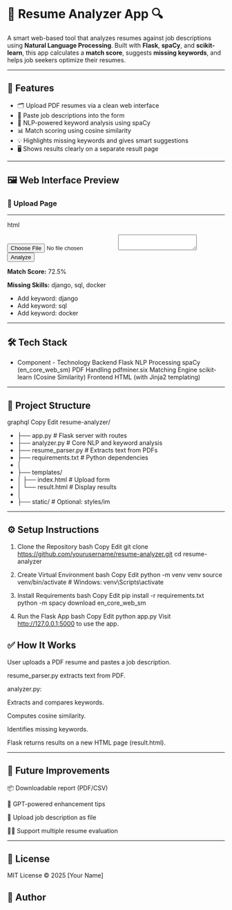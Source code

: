 # 📄 Resume Analyzer App 🔍

A smart web-based tool that analyzes resumes against job descriptions using **Natural Language Processing**. Built with **Flask**, **spaCy**, and **scikit-learn**, this app calculates a **match score**, suggests **missing keywords**, and helps job seekers optimize their resumes.

---

## 🚀 Features

- 🗂 Upload PDF resumes via a clean web interface
- 💬 Paste job descriptions into the form
- 🧠 NLP-powered keyword analysis using spaCy
- 📊 Match scoring using cosine similarity
- 💡 Highlights missing keywords and gives smart suggestions
- 🖥️ Shows results clearly on a separate result page

---

## 🖼️ Web Interface Preview

### 🔘 Upload Page

----
html
<form action="/analyze" method="post" enctype="multipart/form-data">
    <input type="file" name="resume">
    <textarea name="jobdesc"></textarea>
    <input type="submit" value="Analyze">
</form>

<p><strong>Match Score:</strong> 72.5%</p>
<p><strong>Missing Skills:</strong> django, sql, docker</p>

<ul>
  <li>Add keyword: django</li>
  <li>Add keyword: sql</li>
  <li>Add keyword: docker</li>
</ul>

----

## 🛠 Tech Stack
- Component	                           - Technology 
Backend	                                    Flask
NLP Processing	                            spaCy (en_core_web_sm)
PDF Handling	                            pdfminer.six
Matching Engine	                            scikit-learn (Cosine Similarity)
Frontend	                                HTML (with Jinja2 templating)

----
## 📁 Project Structure
graphql
Copy
Edit
resume-analyzer/
- ├── app.py                    # Flask server with routes
- ├── analyzer.py               # Core NLP and keyword analysis
- ├── resume_parser.py          # Extracts text from PDFs
- ├── requirements.txt          # Python dependencies
- │
- ├── templates/
- │   ├── index.html            # Upload form
- │   └── result.html           # Display results
- │
- ├── static/                   # Optional: styles/im

----
## ⚙️ Setup Instructions
1. Clone the Repository
bash
Copy
Edit
git clone https://github.com/yourusername/resume-analyzer.git
cd resume-analyzer

2. Create Virtual Environment
bash
Copy
Edit
python -m venv venv
source venv/bin/activate    # Windows: venv\Scripts\activate

3. Install Requirements
bash
Copy
Edit
pip install -r requirements.txt
python -m spacy download en_core_web_sm

4. Run the Flask App
bash
Copy
Edit
python app.py
Visit http://127.0.0.1:5000 to use the app.

## ✅ How It Works
User uploads a PDF resume and pastes a job description.

resume_parser.py extracts text from PDF.

analyzer.py:

Extracts and compares keywords.

Computes cosine similarity.

Identifies missing keywords.

Flask returns results on a new HTML page (result.html).

----
## 🧠 Future Improvements
📦 Downloadable report (PDF/CSV)

🧠 GPT-powered enhancement tips

🧾 Upload job description as file

🧑‍💼 Support multiple resume evaluation

----
## 📄 License
MIT License © 2025 [Your Name]

## 🙌 Author
